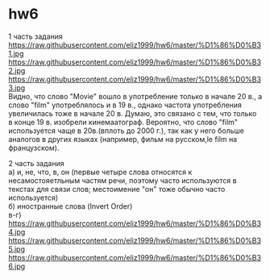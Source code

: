 # hw6
1 часть задания   
https://raw.githubusercontent.com/eliz1999/hw6/master/%D1%86%D0%B31.jpg
https://raw.githubusercontent.com/eliz1999/hw6/master/%D1%86%D0%B32.jpg
https://raw.githubusercontent.com/eliz1999/hw6/master/%D1%86%D0%B33.jpg   
Видно, что слово "Movie" вошло в употребление только в начале 20 в., а слово "film" употреблялось и в 19 в., однако частота употребления увеличилась тоже в начале 20 в. Думаю, это связано с тем, что только в конце 19 в. изобрели кинемаатограф. Вероятно, что слово "film" используется чаще в 20в.(вплоть до 2000 г.), так как у него больше аналогов в других языках (например, фильм на русском,le film на французском). 

2 часть задания    
а) и, не, что, в, он (первые четыре слова относятся к несамостояетльным частям речи, поэтому часто используются в текстах для связи слов; местоимение "он" тоже обычно часто используется)   
б) иностранные слова (Invert Order)    
в-г) https://raw.githubusercontent.com/eliz1999/hw6/master/%D1%86%D0%B34.jpg
https://raw.githubusercontent.com/eliz1999/hw6/master/%D1%86%D0%B35.jpg
https://raw.githubusercontent.com/eliz1999/hw6/master/%D1%86%D0%B36.jpg

